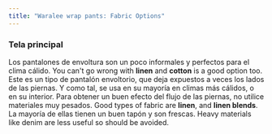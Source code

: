 ```yaml
---
title: "Waralee wrap pants: Fabric Options"
---
```


### Tela principal

Los pantalones de envoltura son un poco informales y perfectos para el clima cálido. You can't go wrong with **linen** and **cotton** is a good option too. Este es un tipo de pantalón envoltorio, que deja expuestos a veces los lados de las piernas. Y como tal, se usa en su mayoría en climas más cálidos, o en su interior. Para obtener un buen efecto del flujo de las piernas, no utilice materiales muy pesados. Good types of fabric are **linen**, and **linen blends**. La mayoría de ellas tienen un buen tapón y son frescas. Heavy materials like denim are less useful so should be avoided.
